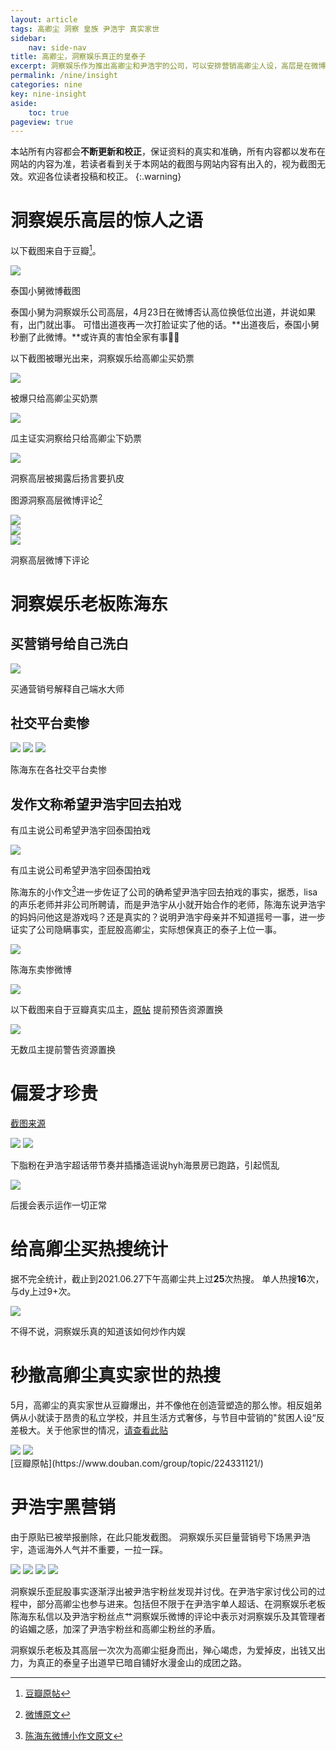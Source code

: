 ```yaml
---
layout: article
tags: 高卿尘 洞察 皇族 尹浩宇 真实家世
sidebar: 
    nav: side-nav
title: 高卿尘，洞察娱乐真正的皇泰子
excerpt: 洞察娱乐作为推出高卿尘和尹浩宇的公司，可以安排营销高卿尘人设，高层是在微博屡次卖惨，在被网友爆出其真实操作目的后，更是扬言要网暴扒皮网友。
permalink: /nine/insight
categories: nine
key: nine-insight
aside:
    toc: true
pageview: true
---
```


本站所有内容都会**不断更新和校正**，保证资料的真实和准确，所有内容都以发布在网站的内容为准，若读者看到关于本网站的截图与网站内容有出入的，视为截图无效。欢迎各位读者投稿和校正。
{:.warning}

# 洞察娱乐高层的惊人之语


以下截图来自于豆瓣[^1]。

[^1]: [豆瓣原帖](https://www.douban.com/group/topic/222490407/)


<div class="card">
  <div class="card__image">
    <img class="image" src="../assets/images/nine/dongcha/dongcha-weibo-01.png"/>
  </div>
  <div class="card__content">
    <p>泰国小舅微博截图</p>
  </div>
</div>

泰国小舅为洞察娱乐公司高层，4月23日在微博否认高位换低位出道，并说如果有，出门就出事。
可惜出道夜再一次打脸证实了他的话。**出道夜后，泰国小舅秒删了此微博。**或许真的害怕全家有事🙏🏻

以下截图被曝光出来，洞察娱乐给高卿尘买奶票
<div class="card">
  <div class="card__image">
    <img class="image" src="../assets/images/nine/dongcha/dongcha-jz-01.png"/>
  </div>
  <div class="card__content">
    <p>被爆只给高卿尘买奶票</p>
  </div>
</div>

<div class="card">
  <div class="card__image">
    <img class="image" src="../assets/images/nine/dongcha/dongcha-jz-02.png"/>
  </div>
  <div class="card__content">
    <p>瓜主证实洞察给只给高卿尘下奶票</p>
  </div>
</div>

<div class="card">
  <div class="card__image">
    <img class="image" src="../assets/images/nine/dongcha/dongcha-jz-03.png"/>
  </div>
  <div class="card__content">
    <p>洞察高层被揭露后扬言要扒皮</p>
  </div>
</div>


图源洞察高层微博评论[^2]  

[^2]: [微博原文](https://www.douban.com/group/topic/222567807/)  

<div class="card">
  <div class="card__image">
    <img class="image" src="../assets/images/nine/dongcha/dongcha-xiaojiu-01.png"/>
  </div>  <div class="card__image">
    <img class="image" src="../assets/images/nine/dongcha/dongcha-xiaojiu-02.png"/>
  </div>
    <div class="card__image">
    <img class="image" src="../assets/images/nine/dongcha/dongcha-xiaojiu-03.png"/>
  </div>
  <div class="card__content">
    <p>洞察高层微博下评论</p>
  </div>
</div>

# 洞察娱乐老板陈海东

## 买营销号给自己洗白

<div class="card">
  <div class="card__image">
    <img class="image" src="../assets/images/nine/dongcha/dongcha-haidong-01.png"/>
  </div>
  <div class="card__content">
    <p>买通营销号解释自己端水大师</p>
  </div>
</div>

## 社交平台卖惨

<div class="card">
  <div class="card__image">
    <img class="image" src="../assets/images/nine/dongcha/dongcha-haidong-02.png"/>
    <img class="image" src="../assets/images/nine/dongcha/dongcha-haidong-03.png"/>
    <img class="image" src="../assets/images/nine/dongcha/dongcha-haidong-04.png"/>
  </div>
  <div class="card__content">
    <p>陈海东在各社交平台卖惨</p>
  </div>
</div>

## 发作文称希望尹浩宇回去拍戏

有瓜主说公司希望尹浩宇回泰国拍戏

<div class="card">
  <div class="card__image">
    <img src="../assets/images/nine/dongcha/patrick-shooting-rumour.png"/>
  </div>
  <div class="card__content">
    <p>有瓜主说公司希望尹浩宇回泰国拍戏</p>
  </div>
</div>

  

陈海东的小作文[^3]进一步佐证了公司的确希望尹浩宇回去拍戏的事实，据悉，lisa的声乐老师并非公司所聘请，而是尹浩宇从小就开始合作的老师，陈海东说尹浩宇的妈妈问他这是游戏吗？还是真实的？说明尹浩宇母亲并不知道摇号一事，进一步证实了公司隐瞒事实，歪屁股高卿尘，实际想保真正的泰子上位一事。

[^3]: [陈海东微博小作文原文](https://m.weibo.cn/2439710695/4628536209708437)

<div class="card">
  <div class="card__image">
    <img src="../assets/images/nine/dongcha/haidong-01.png"/>
  </div>
  <div class="card__content">
    <p>陈海东卖惨微博</p>
  </div>
</div>

<div class="card">
  <div class="card__image">
    <img src="../assets/images/nine/dongcha/haidong-02.png"/>
  </div>
</div>

以下截图来自于豆瓣真实瓜主，[原帖](https://www.douban.com/group/topic/220876074/) 
提前预告资源置换

<div class="card">
  <div class="card__image">
    <img src="../assets/images/nine/dongcha/haidong-03.png"/>
  </div>
    <div class="card__content">
    <p>无数瓜主提前警告资源置换</p>
  </div>
</div>

# 偏爱才珍贵

[截图来源](https://www.douban.com/group/topic/222754670/)

<div class="card">
  <div class="card__image">
    <img src="../assets/images/nine/dongcha/zhifen-01.png"/>
    <img src="../assets/images/nine/dongcha/patrick-hyh-02.png"/>
  </div>
    <div class="card__content">
    <p>下脂粉在尹浩宇超话带节奏并插播造谣说hyh海景房已跑路，引起慌乱</p>
  </div>
</div>

<div class="card">
  <div class="card__image">
    <img src="../assets/images/nine/dongcha/patrick-hyh-01.png"/>
  </div>
    <div class="card__content">
    <p>后援会表示运作一切正常</p>
  </div>
</div>


# 给高卿尘买热搜统计

据不完全统计，截止到2021.06.27下午高卿尘共上过**25**次热搜。
单人热搜**16**次，与dy上过9+次。


<div class="card">
  <div class="card__image">
    <img src="../assets/images/nine/dongcha/weibo-trending-01.png"/>
  </div>
    <div class="card__content">
    <p>不得不说，洞察娱乐真的知道该如何炒作内娱</p>
  </div>
</div>

   
 
# 秒撤高卿尘真实家世的热搜

5月，高卿尘的真实家世从豆瓣爆出，并不像他在创造营塑造的那么惨。相反姐弟俩从小就读于昂贵的私立学校，并且生活方式奢侈，与节目中营销的"贫困人设“反差极大。关于他家世的情况，[请查看此贴](/nine/family-circumstances)


<div class="card">
  <div class="card__image">
    <img src="../assets/images/nine/dongcha/weibo-withdraw-trending.png"/>
    <img src="../assets/images/nine/dongcha/weibo-withdraw-trending-02.png"/>
  </div>
</div>
[豆瓣原帖](https://www.douban.com/group/topic/224331121/)

# 尹浩宇黑营销

由于原贴已被举报删除，在此只能发截图。
洞察娱乐买巨量营销号下场黑尹浩宇，造谣海外人气并不重要，一拉一踩。

<div class="card">
  <div class="card__image">
    <img src="../assets/images/nine/dongcha/badmouth-patrick-01.png"/>
    <img src="../assets/images/nine/dongcha/badmouth-patrick-02.png"/>
    <img src="../assets/images/nine/dongcha/badmouth-patrick-03.png"/>
    <img src="../assets/images/nine/dongcha/badmouth-patrick-04.png"/>
  </div>
</div>

洞察娱乐歪屁股事实逐渐浮出被尹浩宇粉丝发现并讨伐。在尹浩宇家讨伐公司的过程中，部分高卿尘也参与进来。包括但不限于在尹浩宇单人超话、在洞察娱乐老板陈海东私信以及尹浩宇粉丝点⺾洞察娱乐微博的评论中表示对洞察娱乐及其管理者的谄媚之感，加深了尹浩宇粉丝和高卿尘粉丝的矛盾。

洞察娱乐老板及其高层一次次为高卿尘挺身而出，殚心竭虑，为爱掉皮，出钱又出力，为真正的泰皇子出道早已暗自铺好水漫金山的成团之路。

